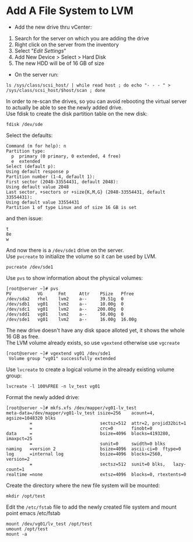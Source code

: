 # Add A File System to LVM

- Add the new drive thru vCenter:  
1. Search for the server on which you are adding the drive  
2. Right click on the server from the inventory  
3. Select "*Edit Settings*"  
4. Add New Device > Select > Hard Disk  
5. The new HDD will be of 16 GB of size
- On the server run:

``ls /sys/class/scsi_host/ | while read host ; do echo "- - - " > /sys/class/scsi_host/$host/scan ; done``

In order to re-scan the drives, so you can avoid rebooting the virtual server to actually be able to see the newly added drive.  
Use fdisk to create the disk partition table on the new disk:  

    fdisk /dev/sde

Select the defaults:

    Command (m for help): n
    Partition type:
      p  primary (0 primary, 0 extended, 4 free)
      e  extended
    Select (default p):
    Using default response p
    Partition number (1-4, default 1):
    First sector (2048-33554431, default 2048):
    Using default value 2048
    Last sector, +sectors or +size{K,M,G} (2048-33554431, default 33554431):
    Using default value 33554431
    Partition 1 of type Linux and of size 16 GB is set

and then issue:  

    t 
    8e
    w

And now there is a ``/dev/sde1`` drive on the server.  
Use ``pvcreate`` to initialize the volume so it can be used by LVM.  

``pvcreate /dev/sde1``  

Use ``pvs`` to show information about the physical volumes:  

    [root@server ~]# pvs
    PV          VG      Fmt     Attr    PSize   Pfree
    /dev/sda2   rhel    lvm2    a--     39.51g  0
    /dev/sdb1   vg01    lvm2    a--     10.00g  0
    /dev/sdc1   vg01    lvm2    a--    200.00g  0    
    /dev/sdd1   vg01    lvm2    a--     50.00g  0    
    /dev/sde1   vg01    lvm2    a--     16.00g  16.00g   

The new drive doesn't have any disk space alloted yet, it shows the whole 16 GB as free.  
The LVM volume already exists, so use ``vgextend`` otherwise use ``vgcreate``  

    [root@server ~]# vgextend vg01 /dev/sde1
     Volume group "vg01" successfully extended

Use ``lvcreate`` to create a logical volume in the already existing volume group:  

``lvcreate -l 100%FREE -n lv_test vg01``  

Format the newly added drive:  

    [root@server ~]# mkfs.xfs /dev/mapper/vg01-lv_test
    meta-data=/dev/mapper/vg01-lv_test isize=256    acount=4, agsize=1048320 blks
             =                          sectsz=512  attr=2, projid32bit=1
             =                          crc=0       finobt=0
    data     =                          bsize=4096  blocks=4193280, imaxpct=25
             =                          sunit=0     swidth=0 blks
    naming   =version 2                 bsize=4096  ascii-ci=0  ftype=0
    log      =internal log              bsize=4096  blocks=2560,    version=2
             =                          sectsz=512  sunit=0 blks,   lazy-count=1
    realtime =none                      extsz=4096  blocks=0, rtextents=0

Create the directory where the new file system will be mounted:

    mkdir /opt/test

Edit the ``/etc/fstab`` file to add the newly created file system and mount point
    emacs /etc/fstab


    mount /dev/vg01/lv_test /opt/test
    umount /opt/test
    mount -a
